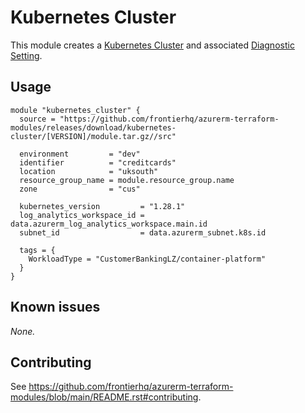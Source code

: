 # Kubernetes Cluster

This module creates a [Kubernetes Cluster](https://registry.terraform.io/providers/hashicorp/azurerm/latest/docs/resources/kubernetes_cluster) and associated [Diagnostic Setting](https://registry.terraform.io/providers/hashicorp/azurerm/latest/docs/resources/monitor_diagnostic_setting).

## Usage

```hcl
module "kubernetes_cluster" {
  source = "https://github.com/frontierhq/azurerm-terraform-modules/releases/download/kubernetes-cluster/[VERSION]/module.tar.gz//src"

  environment         = "dev"
  identifier          = "creditcards"
  location            = "uksouth"
  resource_group_name = module.resource_group.name
  zone                = "cus"

  kubernetes_version         = "1.28.1"
  log_analytics_workspace_id = data.azurerm_log_analytics_workspace.main.id
  subnet_id                  = data.azurerm_subnet.k8s.id

  tags = {
    WorkloadType = "CustomerBankingLZ/container-platform"
  }
}
```

## Known issues

_None._

## Contributing

See <https://github.com/frontierhq/azurerm-terraform-modules/blob/main/README.rst#contributing>.
